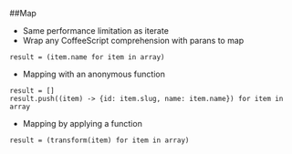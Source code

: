 ##Map
- Same performance limitation as iterate
- Wrap any CoffeeScript comprehension with parans to map
```
result = (item.name for item in array)
```
- Mapping with an anonymous function
```
result = []
result.push((item) -> {id: item.slug, name: item.name}) for item in array
```
- Mapping by applying a function
```
result = (transform(item) for item in array)
```

